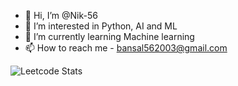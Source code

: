 - 👋 Hi, I’m @Nik-56
- 👀 I’m interested in Python, AI and ML
- 🌱 I’m currently learning Machine learning
- 📫 How to reach me - bansal562003@gmail.com

![Leetcode Stats](https://leetcard.jacoblin.cool/bansal562003?ext=heatmap)

